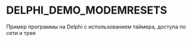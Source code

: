 # DELPHI_DEMO_MODEMRESETS
Пример программы на Delphi с использованием таймера, доступа по сети и трея
